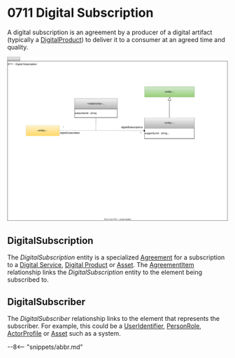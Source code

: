 <!-- SPDX-License-Identifier: CC-BY-4.0 -->
<!-- Copyright Contributors to the ODPi Egeria project. -->

# 0711 Digital Subscription

A digital subscription is an agreement by a producer of a digital artifact (typically a [DigitalProduct](/types/7/0710-Digital-Service)) to deliver it to a consumer at an agreed time and quality.

![UML](0711-Digital-Subscription.svg)

## DigitalSubscription

The *DigitalSubscription* entity is a specialized [Agreement](/types/4/0484-Agreements) for a subscription to a [Digital Service](/types/7/0710-Digital-Service), [Digital Product](/types/7/0710-Digital-Service) or [Asset](/types/0/0010-Base-Model).  The [AgreementItem](/types/4/0484-Agreements) relationship links the *DigitalSubscription* entity to the element being subscribed to.

## DigitalSubscriber

The *DigitalSubscriber* relationship links to the element that represents the subscriber.  For example, this could be a [UserIdentifier](/types/1/0110-Actors), [PersonRole](/types/1/0112-People), [ActorProfile](/types/1/0110-Actors) or [Asset](/types/0/0010-Base-Model) such as a system.




--8<-- "snippets/abbr.md"